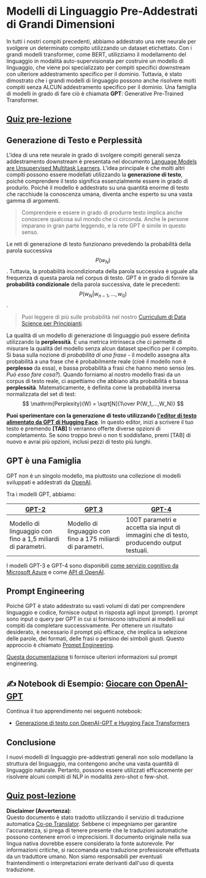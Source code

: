 <!--
CO_OP_TRANSLATOR_METADATA:
{
  "original_hash": "2efbb183384a50f0fc0cde02534d912f",
  "translation_date": "2025-08-26T08:45:12+00:00",
  "source_file": "lessons/5-NLP/20-LangModels/README.md",
  "language_code": "it"
}
-->
# Modelli di Linguaggio Pre-Addestrati di Grandi Dimensioni

In tutti i nostri compiti precedenti, abbiamo addestrato una rete neurale per svolgere un determinato compito utilizzando un dataset etichettato. Con i grandi modelli transformer, come BERT, utilizziamo il modellamento del linguaggio in modalità auto-supervisionata per costruire un modello di linguaggio, che viene poi specializzato per compiti specifici downstream con ulteriore addestramento specifico per il dominio. Tuttavia, è stato dimostrato che i grandi modelli di linguaggio possono anche risolvere molti compiti senza ALCUN addestramento specifico per il dominio. Una famiglia di modelli in grado di fare ciò è chiamata **GPT**: Generative Pre-Trained Transformer.

## [Quiz pre-lezione](https://ff-quizzes.netlify.app/en/ai/quiz/39)

## Generazione di Testo e Perplessità

L'idea di una rete neurale in grado di svolgere compiti generali senza addestramento downstream è presentata nel documento [Language Models are Unsupervised Multitask Learners](https://cdn.openai.com/better-language-models/language_models_are_unsupervised_multitask_learners.pdf). L'idea principale è che molti altri compiti possono essere modellati utilizzando la **generazione di testo**, poiché comprendere il testo significa essenzialmente essere in grado di produrlo. Poiché il modello è addestrato su una quantità enorme di testo che racchiude la conoscenza umana, diventa anche esperto su una vasta gamma di argomenti.

> Comprendere e essere in grado di produrre testo implica anche conoscere qualcosa sul mondo che ci circonda. Anche le persone imparano in gran parte leggendo, e la rete GPT è simile in questo senso.

Le reti di generazione di testo funzionano prevedendo la probabilità della parola successiva $$P(w_N)$$. Tuttavia, la probabilità incondizionata della parola successiva è uguale alla frequenza di questa parola nel corpus di testo. GPT è in grado di fornire la **probabilità condizionale** della parola successiva, date le precedenti: $$P(w_N | w_{n-1}, ..., w_0)$$.

> Puoi leggere di più sulle probabilità nel nostro [Curriculum di Data Science per Principianti](https://github.com/microsoft/Data-Science-For-Beginners/tree/main/1-Introduction/04-stats-and-probability).

La qualità di un modello di generazione di linguaggio può essere definita utilizzando la **perplessità**. È una metrica intrinseca che ci permette di misurare la qualità del modello senza alcun dataset specifico per il compito. Si basa sulla nozione di *probabilità di una frase* - il modello assegna alta probabilità a una frase che è probabilmente reale (cioè il modello non è **perplesso** da essa), e bassa probabilità a frasi che hanno meno senso (es. *Può esso fare cosa?*). Quando forniamo al nostro modello frasi da un corpus di testo reale, ci aspettiamo che abbiano alta probabilità e bassa **perplessità**. Matematicamente, è definita come la probabilità inversa normalizzata del set di test:
$$
\mathrm{Perplexity}(W) = \sqrt[N]{1\over P(W_1,...,W_N)}
$$ 

**Puoi sperimentare con la generazione di testo utilizzando [l'editor di testo alimentato da GPT di Hugging Face](https://transformer.huggingface.co/doc/gpt2-large)**. In questo editor, inizi a scrivere il tuo testo e premendo **[TAB]** ti verranno offerte diverse opzioni di completamento. Se sono troppo brevi o non ti soddisfano, premi [TAB] di nuovo e avrai più opzioni, inclusi pezzi di testo più lunghi.

## GPT è una Famiglia

GPT non è un singolo modello, ma piuttosto una collezione di modelli sviluppati e addestrati da [OpenAI](https://openai.com).

Tra i modelli GPT, abbiamo:

| [GPT-2](https://huggingface.co/docs/transformers/model_doc/gpt2#openai-gpt2) | [GPT 3](https://openai.com/research/language-models-are-few-shot-learners) | [GPT-4](https://openai.com/gpt-4) |
| -- | -- | -- |
| Modello di linguaggio con fino a 1,5 miliardi di parametri. | Modello di linguaggio con fino a 175 miliardi di parametri. | 100T parametri e accetta sia input di immagini che di testo, producendo output testuali. |

I modelli GPT-3 e GPT-4 sono disponibili [come servizio cognitivo da Microsoft Azure](https://azure.microsoft.com/en-us/services/cognitive-services/openai-service/#overview?WT.mc_id=academic-77998-cacaste) e come [API di OpenAI](https://openai.com/api/).

## Prompt Engineering

Poiché GPT è stato addestrato su vasti volumi di dati per comprendere linguaggio e codice, fornisce output in risposta agli input (prompt). I prompt sono input o query per GPT in cui si forniscono istruzioni ai modelli sui compiti da completare successivamente. Per ottenere un risultato desiderato, è necessario il prompt più efficace, che implica la selezione delle parole, dei formati, delle frasi o persino dei simboli giusti. Questo approccio è chiamato [Prompt Engineering](https://learn.microsoft.com/en-us/shows/ai-show/the-basics-of-prompt-engineering-with-azure-openai-service?WT.mc_id=academic-77998-bethanycheum).

[Questa documentazione](https://learn.microsoft.com/en-us/semantic-kernel/prompt-engineering/?WT.mc_id=academic-77998-bethanycheum) ti fornisce ulteriori informazioni sul prompt engineering.

## ✍️ Notebook di Esempio: [Giocare con OpenAI-GPT](../../../../../lessons/5-NLP/20-LangModels/GPT-PyTorch.ipynb)

Continua il tuo apprendimento nei seguenti notebook:

* [Generazione di testo con OpenAI-GPT e Hugging Face Transformers](../../../../../lessons/5-NLP/20-LangModels/GPT-PyTorch.ipynb)

## Conclusione

I nuovi modelli di linguaggio pre-addestrati generali non solo modellano la struttura del linguaggio, ma contengono anche una vasta quantità di linguaggio naturale. Pertanto, possono essere utilizzati efficacemente per risolvere alcuni compiti di NLP in modalità zero-shot o few-shot.

## [Quiz post-lezione](https://ff-quizzes.netlify.app/en/ai/quiz/40)

**Disclaimer (Avvertenza)**:  
Questo documento è stato tradotto utilizzando il servizio di traduzione automatica [Co-op Translator](https://github.com/Azure/co-op-translator). Sebbene ci impegniamo per garantire l'accuratezza, si prega di tenere presente che le traduzioni automatiche possono contenere errori o imprecisioni. Il documento originale nella sua lingua nativa dovrebbe essere considerato la fonte autorevole. Per informazioni critiche, si raccomanda una traduzione professionale effettuata da un traduttore umano. Non siamo responsabili per eventuali fraintendimenti o interpretazioni errate derivanti dall'uso di questa traduzione.